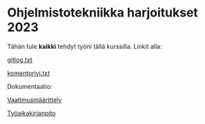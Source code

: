 # Ohjelmistotekniikka harjoitukset 2023

Tähän tule **kaikki** tehdyt työni tällä kurssilla.
Linkit alla:

[gitlog.txt](https://github.com/CristaHo/ot-harjoitustyo/blob/master/laskarit/viikko1/gitlog.txt)

[komentorivi.txt](https://github.com/CristaHo/ot-harjoitustyo/blob/master/laskarit/viikko1/komentorivi.txt)



Dokumentaatio:

[Vaatimusmäärittely](https://github.com/CristaHo/ot-harjoitustyo/blob/master/dokumentaatio/vatimusmaarittely.md)

[Työaikakirjanpito](https://github.com/CristaHo/ot-harjoitustyo/blob/master/dokumentaatio/tuntikirjanpito.md)
